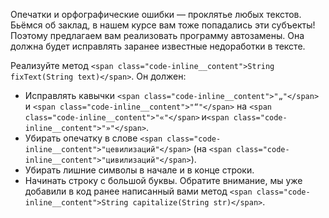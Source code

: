 Опечатки и орфографические ошибки — проклятье любых текстов. Бьёмся об заклад, в нашем курсе вам тоже попадались эти субъекты! Поэтому предлагаем вам реализовать программу автозамены. Она должна будет исправлять заранее известные недоработки в тексте.

Реализуйте метод  `<span class="code-inline__content">String fixText(String text)</span>`. Он должен:

* Исправлять кавычки `<span class="code-inline__content">"„"</span>` и `<span class="code-inline__content">"“"</span>` на `<span class="code-inline__content">"«"</span>` и`<span class="code-inline__content">"»"</span>`.
* Убирать опечатку в слове `<span class="code-inline__content">"цевилизаций"</span>` (на `<span class="code-inline__content">"цивилизаций"</span>`).
* Убирать лишние символы в начале и в конце строки.
* Начинать строку с большой буквы. Обратите внимание, мы уже добавили в код ранее написанный вами метод `<span class="code-inline__content">String capitalize(String str)</span>`.
